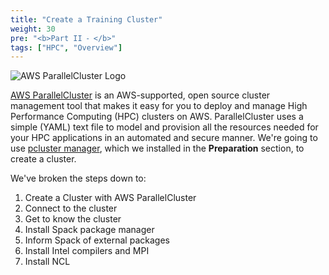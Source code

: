 ```yaml
---
title: "Create a Training Cluster"
weight: 30
pre: "<b>Part II ⁃ </b>"
tags: ["HPC", "Overview"]
---
```


![AWS ParallelCluster Logo](/images/03-cluster/aws-parallelclusterlogo.png)

[AWS ParallelCluster](https://github.com/aws/aws-parallelcluster) is an AWS-supported, open source cluster management tool that makes it easy for you to deploy and manage High Performance Computing (HPC) clusters on AWS. ParallelCluster uses a simple (YAML) text file to model and provision all the resources needed for your HPC applications in an automated and secure manner. We're going to use [pcluster manager](https://github.com/aws-samples/pcluster-manager), which we installed in the **Preparation** section, to  create a cluster.

We've broken the steps down to:

1. Create a Cluster with AWS ParallelCluster
2. Connect to the cluster
3. Get to know the cluster
4. Install Spack package manager
5. Inform Spack of external packages
6. Install Intel compilers and MPI
7. Install NCL
